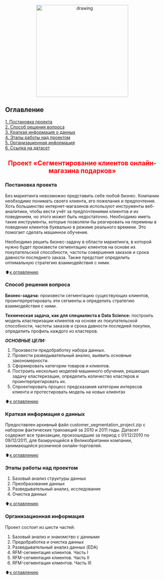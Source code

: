 <p align='center'><img src = https://salesupnow.ru/storage/app/media/pipeople.png alt="drawing" style="width:300px;"></p>

## Оглавление
[1. Постановка проекта](https://github.com/Serg-NSD/SkillFactory-Data_Science/blob/main/Project-6/readme.md#Постановка-проекта)  
[2. Способ решения вопроса](https://github.com/Serg-NSD/SkillFactory-Data_Science/blob/main/Project-6/readme.md#Способ-решения-вопроса)  
[3. Краткая информация о данных](https://github.com/Serg-NSD/SkillFactory-Data_Science/blob/main/Project-6/readme.md#Краткая-информация-о-данных)  
[4. Этапы работы над проектом](https://github.com/Serg-NSD/SkillFactory-Data_Science/blob/main/Project-6/readme.md#Этапы-работы-над-проектом)  
[5. Организационная информация](https://github.com/Serg-NSD/SkillFactory-Data_Science/blob/main/Project-6/readme.md#Организационная-информация)  
[6. Ссылка на датасет](https://drive.google.com/file/d/1Axlknf1Rd6T6UFRzWWZA_gBbfN2g9r3v/view#Датасет)

<h2 align='center' style='color:red'> Проект «Сегментирование клиентов онлайн-магазина подарков»</h2>

### Постановка проекта

Без маркетинга невозможно представить себе любой бизнес. Компании необходимо понимать своего клиента, его пожелания и предпочтения. Хоть большинство интернет-магазинов используют инструменты веб-аналитики, чтобы вести учёт за предпочтениями клиентов и их поведением, но этого может быть недостаточно. Необходимо иметь такие инструменты, которые позволяли бы реагировать на перемены в поведении клиентов буквально в режиме реального времени. Это помогает сделать машинное обучение.

Необходимо решить бизнес-задачу в области маркетинга, в которой нужно будет произвести сегментацию клиентов на основе их покупательской способности, частоты совершения заказов и срока давности последнего заказа. Также предстоит определить оптимальную стратегию взаимодействия с ними.
  
:arrow_up:[к оглавлению](https://github.com/Serg-NSD/SkillFactory-Data_Science/blob/main/Project-6/readme.md#Оглавление)
  
### Способ решения вопроса

**Бизнес-задача:** произвести сегментацию существующих клиентов, проинтерпретировать эти сегменты и определить стратегию взаимодействия с ними.  
  
 **Техническая задача, как для специалиста в Data Science:** построить модель кластеризации клиентов на основе их покупательской способности, частоты заказов и срока давности последней покупки, определить профиль каждого из кластеров.
  
***ОСНОВНЫЕ ЦЕЛИ:***  
1. Произвести предобработку набора данных.  
2. Провести разведывательный анализ, выявить основные закономерности.  
3. Сформировать категории товаров и клиентов.  
4. Построить несколько моделей машинного обучения, решающих задачу кластеризации, определить количество кластеров и проинтерпретировать их.  
5. Спроектировать процесс предсказания категории интересов клиента и протестировать модель на новых клиентах
  
:arrow_up:[к оглавлению](https://github.com/Serg-NSD/SkillFactory-Data_Science/blob/main/Project-6/readme.md#Оглавление)  

### Краткая информация о данных
  
Предоставлен архивный файл customer_segmentation_project.zip с набором фактических транзакций за 2010 и 2011 годы. Датасет содержит все транзакции, произошедшие за период с 01/12/2010 по 09/12/2011, для базирующейся в Великобритании компании, занимающейся розничной онлайн-торговлей.
  
:arrow_up:[к оглавлению](https://github.com/Serg-NSD/SkillFactory-Data_Science/blob/main/Project-6/readme.md#Оглавление)  
  
### Этапы работы над проектом
  
1. Базовый анализ структуры данных
2. Преобразование данных
3. Разведывательный анализ, исследование
4. Очистка данных  
   
:arrow_up:[к оглавлению](https://github.com/Serg-NSD/SkillFactory-Data_Science/blob/main/Project-6/readme.md#Оглавление)  

### Организационная информация
Проект состоит из шести частей:  
1. Базовый анализ и знакомство с данными  
2. Предобработка и очистка данных
3. Разведывательный анализ данных (EDA)
4. RFM-сегментация клиентов. Часть I
5. RFM-сегментация клиентов. Часть II
6. RFM-сегментация клментов. Часть III
  
:arrow_up:[к оглавлению](https://github.com/Serg-NSD/SkillFactory-Data_Science/blob/main/Project-6/readme.md#Оглавление)   
